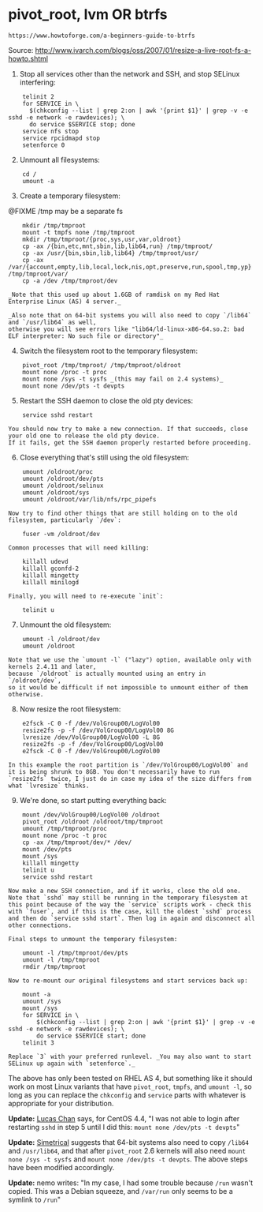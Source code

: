 # pivot_root, lvm OR btrfs

    https://www.howtoforge.com/a-beginners-guide-to-btrfs

Source: http://www.ivarch.com/blogs/oss/2007/01/resize-a-live-root-fs-a-howto.shtml

1.  Stop all services other than the network and SSH, and stop SELinux interfering:

```
    telinit 2
    for SERVICE in \
      $(chkconfig --list | grep 2:on | awk '{print $1}' | grep -v -e sshd -e network -e rawdevices); \
      do service $SERVICE stop; done
    service nfs stop
    service rpcidmapd stop
    setenforce 0
```

2.  Unmount all filesystems:

```
    cd /
    umount -a
```

3.  Create a temporary filesystem:

@FIXME /tmp may be a separate fs
```
    mkdir /tmp/tmproot
    mount -t tmpfs none /tmp/tmproot
    mkdir /tmp/tmproot/{proc,sys,usr,var,oldroot}
    cp -ax /{bin,etc,mnt,sbin,lib,lib64,run} /tmp/tmproot/
    cp -ax /usr/{bin,sbin,lib,lib64} /tmp/tmproot/usr/
    cp -ax /var/{account,empty,lib,local,lock,nis,opt,preserve,run,spool,tmp,yp} /tmp/tmproot/var/
    cp -a /dev /tmp/tmproot/dev
```

    _Note that this used up about 1.6GB of ramdisk on my Red Hat Enterprise Linux (AS) 4 server._

    _Also note that on 64-bit systems you will also need to copy `/lib64` and `/usr/lib64` as well,
    otherwise you will see errors like "lib64/ld-linux-x86-64.so.2: bad ELF interpreter: No such file or directory"_

4.  Switch the filesystem root to the temporary filesystem:

```
    pivot_root /tmp/tmproot/ /tmp/tmproot/oldroot
    mount none /proc -t proc
    mount none /sys -t sysfs _(this may fail on 2.4 systems)_
    mount none /dev/pts -t devpts
```

5.  Restart the SSH daemon to close the old pty devices:

```
    service sshd restart
```

    You should now try to make a new connection. If that succeeds, close your old one to release the old pty device.
    If it fails, get the SSH daemon properly restarted before proceeding.

6.  Close everything that's still using the old filesystem:

```
    umount /oldroot/proc
    umount /oldroot/dev/pts
    umount /oldroot/selinux
    umount /oldroot/sys
    umount /oldroot/var/lib/nfs/rpc_pipefs
```

    Now try to find other things that are still holding on to the old filesystem, particularly `/dev`:

```
    fuser -vm /oldroot/dev
```

    Common processes that will need killing:

```
    killall udevd
    killall gconfd-2
    killall mingetty
    killall minilogd
```

    Finally, you will need to re-execute `init`:

```
    telinit u
```

7.  Unmount the old filesystem:

```
    umount -l /oldroot/dev
    umount /oldroot
```

    Note that we use the `umount -l` ("lazy") option, available only with kernels 2.4.11 and later,
    because `/oldroot` is actually mounted using an entry in `/oldroot/dev`,
    so it would be difficult if not impossible to unmount either of them otherwise.

8.  Now resize the root filesystem:

```
    e2fsck -C 0 -f /dev/VolGroup00/LogVol00
    resize2fs -p -f /dev/VolGroup00/LogVol00 8G
    lvresize /dev/VolGroup00/LogVol00 -L 8G
    resize2fs -p -f /dev/VolGroup00/LogVol00
    e2fsck -C 0 -f /dev/VolGroup00/LogVol00
```

    In this example the root partition is `/dev/VolGroup00/LogVol00` and it is being shrunk to 8GB. You don't necessarily have to run `resize2fs` twice, I just do in case my idea of the size differs from what `lvresize` thinks.

9.  We're done, so start putting everything back:

```
    mount /dev/VolGroup00/LogVol00 /oldroot
    pivot_root /oldroot /oldroot/tmp/tmproot
    umount /tmp/tmproot/proc
    mount none /proc -t proc
    cp -ax /tmp/tmproot/dev/* /dev/
    mount /dev/pts
    mount /sys
    killall mingetty
    telinit u
    service sshd restart
```

    Now make a new SSH connection, and if it works, close the old one. Note that `sshd` may still be running in the temporary filesystem at this point because of the way the `service` scripts work - check this with `fuser`, and if this is the case, kill the oldest `sshd` process and then do `service sshd start`. Then log in again and disconnect all other connections.

    Final steps to unmount the temporary filesystem:

```
    umount -l /tmp/tmproot/dev/pts
    umount -l /tmp/tmproot
    rmdir /tmp/tmproot
```

    Now to re-mount our original filesystems and start services back up:

```
    mount -a
    umount /sys
    mount /sys
    for SERVICE in \
        $(chkconfig --list | grep 2:on | awk '{print $1}' | grep -v -e sshd -e network -e rawdevices); \
        do service $SERVICE start; done
    telinit 3
```

    Replace `3` with your preferred runlevel. _You may also want to start SELinux up again with `setenforce`._


The above has only been tested on RHEL AS 4, but something like it should work on most Linux variants
that have `pivot_root`, `tmpfs`, and `umount -l`, so long as you can replace the `chkconfig` and `service` parts
with whatever is appropriate for your distribution.

**Update:** [Lucas Chan](http://lucaschan.com/) says, for CentOS 4.4, "I was not able to login
after restarting `sshd` in step 5 until I did this: `mount none /dev/pts -t devpts`"

**Update:** [Simetrical](http://www.blogger.com/profile/09132743148689521886) suggests
that 64-bit systems also need to copy `/lib64` and `/usr/lib64`, and
that after `pivot_root` 2.6 kernels will also need `mount none /sys -t sysfs`
and `mount none /dev/pts -t devpts`. The above steps have been modified accordingly.

**Update:** nemo writes: "In my case, I had some trouble because `/run` wasn't copied.
This was a Debian squeeze, and `/var/run` only seems to be a symlink to `/run`"
